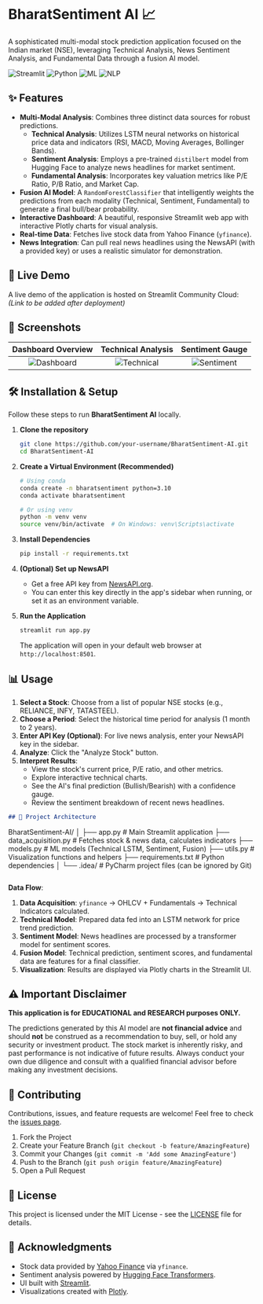 # BharatSentiment AI 📈

A sophisticated multi-modal stock prediction application focused on the Indian market (NSE), leveraging Technical Analysis, News Sentiment Analysis, and Fundamental Data through a fusion AI model.

![Streamlit](https://img.shields.io/badge/UI-Streamlit-FF4B4B?style=for-the-badge)
![Python](https://img.shields.io/badge/Python-3.8%2B-blue?style=for-the-badge&logo=python)
![ML](https://img.shields.io/badge/Machine%20Learning-TensorFlow%20%7C%20Scikit--learn-FF6F00?style=for-the-badge)
![NLP](https://img.shields.io/badge/NLP-Transformers%20%7C%20NLTK-green?style=for-the-badge)

## ✨ Features

*   **Multi-Modal Analysis**: Combines three distinct data sources for robust predictions.
    *   **Technical Analysis**: Utilizes LSTM neural networks on historical price data and indicators (RSI, MACD, Moving Averages, Bollinger Bands).
    *   **Sentiment Analysis**: Employs a pre-trained `distilbert` model from Hugging Face to analyze news headlines for market sentiment.
    *   **Fundamental Analysis**: Incorporates key valuation metrics like P/E Ratio, P/B Ratio, and Market Cap.
*   **Fusion AI Model**: A `RandomForestClassifier` that intelligently weights the predictions from each modality (Technical, Sentiment, Fundamental) to generate a final bull/bear probability.
*   **Interactive Dashboard**: A beautiful, responsive Streamlit web app with interactive Plotly charts for visual analysis.
*   **Real-time Data**: Fetches live stock data from Yahoo Finance (`yfinance`).
*   **News Integration**: Can pull real news headlines using the NewsAPI (with a provided key) or uses a realistic simulator for demonstration.

## 🚀 Live Demo

A live demo of the application is hosted on Streamlit Community Cloud:  
*(Link to be added after deployment)*

## 📸 Screenshots

| Dashboard Overview | Technical Analysis | Sentiment Gauge |
| :---: | :---: | :---: |
| ![Dashboard](https://github.com/user-attachments/assets/88aec835-adba-4fd6-9b24-6430f4463839) | ![Technical](https://github.com/user-attachments/assets/4d59e2f1-6a61-4284-b1cc-73ed714e1221) | ![Sentiment](https://github.com/user-attachments/assets/d9732bf5-7dd6-469a-b88b-6ee133d3bfd9) |


## 🛠️ Installation & Setup

Follow these steps to run **BharatSentiment AI** locally.

1.  **Clone the repository**
    ```bash
    git clone https://github.com/your-username/BharatSentiment-AI.git
    cd BharatSentiment-AI
    ```

2.  **Create a Virtual Environment (Recommended)**
    ```bash
    # Using conda
    conda create -n bharatsentiment python=3.10
    conda activate bharatsentiment

    # Or using venv
    python -m venv venv
    source venv/bin/activate  # On Windows: venv\Scripts\activate
    ```

3.  **Install Dependencies**
    ```bash
    pip install -r requirements.txt
    ```

4.  **(Optional) Set up NewsAPI**
    *   Get a free API key from [NewsAPI.org](https://newsapi.org/).
    *   You can enter this key directly in the app's sidebar when running, or set it as an environment variable.

5.  **Run the Application**
    ```bash
    streamlit run app.py
    ```
    The application will open in your default web browser at `http://localhost:8501`.

## 📊 Usage

1.  **Select a Stock**: Choose from a list of popular NSE stocks (e.g., RELIANCE, INFY, TATASTEEL).
2.  **Choose a Period**: Select the historical time period for analysis (1 month to 2 years).
3.  **Enter API Key (Optional)**: For live news analysis, enter your NewsAPI key in the sidebar.
4.  **Analyze**: Click the "Analyze Stock" button.
5.  **Interpret Results**:
    *   View the stock's current price, P/E ratio, and other metrics.
    *   Explore interactive technical charts.
    *   See the AI's final prediction (Bullish/Bearish) with a confidence gauge.
    *   Review the sentiment breakdown of recent news headlines.



```markdown
## 🧠 Project Architecture

```

BharatSentiment-AI/
│
├── app.py               # Main Streamlit application
├── data\_acquisition.py  # Fetches stock & news data, calculates indicators
├── models.py            # ML models (Technical LSTM, Sentiment, Fusion)
├── utils.py             # Visualization functions and helpers
├── requirements.txt     # Python dependencies
│
└── .idea/               # PyCharm project files (can be ignored by Git)

```
```

**Data Flow**:
1.  **Data Acquisition**: `yfinance` → OHLCV + Fundamentals → Technical Indicators calculated.
2.  **Technical Model**: Prepared data fed into an LSTM network for price trend prediction.
3.  **Sentiment Model**: News headlines are processed by a transformer model for sentiment scores.
4.  **Fusion Model**: Technical prediction, sentiment scores, and fundamental data are features for a final classifier.
5.  **Visualization**: Results are displayed via Plotly charts in the Streamlit UI.

## ⚠️ Important Disclaimer

**This application is for EDUCATIONAL and RESEARCH purposes ONLY.**

The predictions generated by this AI model are **not financial advice** and should **not** be construed as a recommendation to buy, sell, or hold any security or investment product. The stock market is inherently risky, and past performance is not indicative of future results. Always conduct your own due diligence and consult with a qualified financial advisor before making any investment decisions.

## 🤝 Contributing

Contributions, issues, and feature requests are welcome! Feel free to check the [issues page](https://github.com/your-username/BharatSentiment-AI/issues).

1.  Fork the Project
2.  Create your Feature Branch (`git checkout -b feature/AmazingFeature`)
3.  Commit your Changes (`git commit -m 'Add some AmazingFeature'`)
4.  Push to the Branch (`git push origin feature/AmazingFeature`)
5.  Open a Pull Request

## 📜 License

This project is licensed under the MIT License - see the [LICENSE](LICENSE) file for details.

## 🙏 Acknowledgments

*   Stock data provided by [Yahoo Finance](https://finance.yahoo.com/) via `yfinance`.
*   Sentiment analysis powered by [Hugging Face Transformers](https://huggingface.co/).
*   UI built with [Streamlit](https://streamlit.io/).
*   Visualizations created with [Plotly](https://plotly.com/).
     
